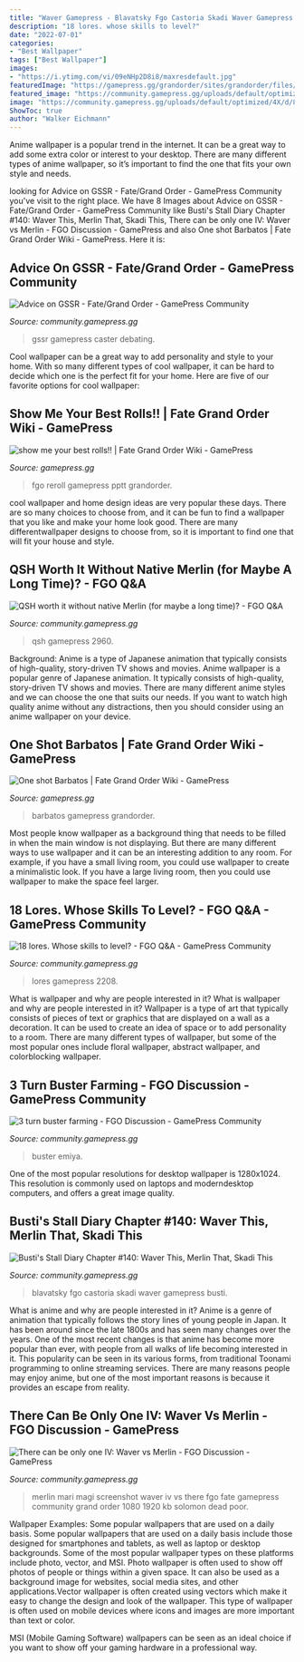 ```yaml
---
title: "Waver Gamepress - Blavatsky Fgo Castoria Skadi Waver Gamepress Busti"
description: "18 lores. whose skills to level?"
date: "2022-07-01"
categories:
- "Best Wallpaper"
tags: ["Best Wallpaper"]
images:
- "https://i.ytimg.com/vi/09eNHp2D8i8/maxresdefault.jpg"
featuredImage: "https://gamepress.gg/grandorder/sites/grandorder/files/2018-12/FGO_Barbatos_4_1.png"
featured_image: "https://community.gamepress.gg/uploads/default/optimized/4X/a/8/2/a824557821c54428483f396a21831bd88a841e98_2_1035x502.jpeg"
image: "https://community.gamepress.gg/uploads/default/optimized/4X/d/8/9/d896f1f0eb521c1d3a489b578f9c1c440646f28c_2_1184x1000.jpeg"
ShowToc: true
author: "Walker Eichmann"
---
```



Anime wallpaper is a popular trend in the internet. It can be a great way to add some extra color or interest to your desktop. There are many different types of anime wallpaper, so it’s important to find the one that fits your own style and needs.

	

		
looking for Advice on GSSR - Fate/Grand Order - GamePress Community you've visit to the right place. We have 8 Images about Advice on GSSR - Fate/Grand Order - GamePress Community like Busti&#039;s Stall Diary Chapter #140: Waver This, Merlin That, Skadi This, There can be only one IV: Waver vs Merlin - FGO Discussion - GamePress and also One shot Barbatos | Fate Grand Order Wiki - GamePress. Here it is:
		
    
## Advice On GSSR - Fate/Grand Order - GamePress Community

<img loading=lazy src="https://community.gamepress.gg/uploads/default/original/4X/8/b/6/8b6111339600c6cf205b866443f8b21b8f7c58cc.jpeg" onerror="this.onerror=null;this.src='https://tse4.mm.bing.net/th?id=OIP.J0_Cma7Ob4N-4axyOoJFOgHaDg&amp;pid=15.1';" alt="Advice on GSSR - Fate/Grand Order - GamePress Community">

_Source: community.gamepress.gg_

>gssr gamepress caster debating. 

	

Cool wallpaper can be a great way to add personality and style to your home. With so many different types of cool wallpaper, it can be hard to decide which one is the perfect fit for your home. Here are five of our favorite options for cool wallpaper: 

    
## Show Me Your Best Rolls!! | Fate Grand Order Wiki - GamePress

<img loading=lazy src="https://gamepress.gg/grandorder/sites/grandorder/files/2018-10/7c483726ec6d300e458620f8e80290a2.jpg" onerror="this.onerror=null;this.src='https://tse2.mm.bing.net/th?id=OIP.gl5oXe-7eEvQWsN2FP93XgHaEn&amp;pid=15.1';" alt="show me your best rolls!! | Fate Grand Order Wiki - GamePress">

_Source: gamepress.gg_

>fgo reroll gamepress pptt grandorder. 

	

cool wallpaper and home design ideas are very popular these days. There are so many choices to choose from, and it can be fun to find a wallpaper that you like and make your home look good. There are many differentwallpaper designs to choose from, so it is important to find one that will fit your house and style.

    
## QSH Worth It Without Native Merlin (for Maybe A Long Time)? - FGO Q&amp;A

<img loading=lazy src="https://community.gamepress.gg/uploads/default/optimized/4X/a/8/2/a824557821c54428483f396a21831bd88a841e98_2_1035x502.jpeg" onerror="this.onerror=null;this.src='https://tse2.mm.bing.net/th?id=OIP.ng2wKWqGyQkxDW-VTJxPfgHaDl&amp;pid=15.1';" alt="QSH worth it without native Merlin (for maybe a long time)? - FGO Q&amp;A">

_Source: community.gamepress.gg_

>qsh gamepress 2960. 

	

Background: Anime is a type of Japanese animation that typically consists of high-quality, story-driven TV shows and movies.
Anime wallpaper is a popular genre of Japanese animation. It typically consists of high-quality, story-driven TV shows and movies. There are many different anime styles and we can choose the one that suits our needs. If you want to watch high quality anime without any distractions, then you should consider using an anime wallpaper on your device.

    
## One Shot Barbatos | Fate Grand Order Wiki - GamePress

<img loading=lazy src="https://gamepress.gg/grandorder/sites/grandorder/files/2018-12/FGO_Barbatos_4_1.png" onerror="this.onerror=null;this.src='https://tse2.mm.bing.net/th?id=OIP.IqSx5qbx4ALBmF-R14-rTAHaEL&amp;pid=15.1';" alt="One shot Barbatos | Fate Grand Order Wiki - GamePress">

_Source: gamepress.gg_

>barbatos gamepress grandorder. 

	

Most people know wallpaper as a background thing that needs to be filled in when the main window is not displaying. But there are many different ways to use wallpaper and it can be an interesting addition to any room. For example, if you have a small living room, you could use wallpaper to create a minimalistic look. If you have a large living room, then you could use wallpaper to make the space feel larger.

    
## 18 Lores. Whose Skills To Level? - FGO Q&amp;A - GamePress Community

<img loading=lazy src="https://community.gamepress.gg/uploads/default/optimized/3X/9/4/94b4c7975926ab5f8542127e270e33e2879f80e1_2_1380x776.jpeg" onerror="this.onerror=null;this.src='https://tse3.mm.bing.net/th?id=OIP.6Q8yQc_1v-Dfa6NYj-A6-AHaEK&amp;pid=15.1';" alt="18 lores. Whose skills to level? - FGO Q&amp;A - GamePress Community">

_Source: community.gamepress.gg_

>lores gamepress 2208. 

	

What is wallpaper and why are people interested in it?
What is wallpaper and why are people interested in it?
Wallpaper is a type of art that typically consists of pieces of text or graphics that are displayed on a wall as a decoration. It can be used to create an idea of space or to add personality to a room. There are many different types of wallpaper, but some of the most popular ones include floral wallpaper, abstract wallpaper, and colorblocking wallpaper.

    
## 3 Turn Buster Farming - FGO Discussion - GamePress Community

<img loading=lazy src="https://i.ytimg.com/vi/09eNHp2D8i8/maxresdefault.jpg" onerror="this.onerror=null;this.src='https://tse1.mm.bing.net/th?id=OIP.nQymhasQ2XsvEQ8fD1Et-AHaEK&amp;pid=15.1';" alt="3 turn buster farming - FGO Discussion - GamePress Community">

_Source: community.gamepress.gg_

>buster emiya. 

	

One of the most popular resolutions for desktop wallpaper is 1280x1024. This resolution is commonly used on laptops and moderndesktop computers, and offers a great image quality.

    
## Busti&#039;s Stall Diary Chapter #140: Waver This, Merlin That, Skadi This

<img loading=lazy src="https://community.gamepress.gg/uploads/default/optimized/4X/d/8/9/d896f1f0eb521c1d3a489b578f9c1c440646f28c_2_1184x1000.jpeg" onerror="this.onerror=null;this.src='https://tse3.mm.bing.net/th?id=OIP._BSDbXdoS9uLYKMYixUujwHaGQ&amp;pid=15.1';" alt="Busti&#039;s Stall Diary Chapter #140: Waver This, Merlin That, Skadi This">

_Source: community.gamepress.gg_

>blavatsky fgo castoria skadi waver gamepress busti. 

	

What is anime and why are people interested in it?
Anime is a genre of animation that typically follows the story lines of young people in Japan. It has been around since the late 1800s and has seen many changes over the years. One of the most recent changes is that anime has become more popular than ever, with people from all walks of life becoming interested in it. This popularity can be seen in its various forms, from traditional Toonami programming to online streaming services. There are many reasons people may enjoy anime, but one of the most important reasons is because it provides an escape from reality.

    
## There Can Be Only One IV: Waver Vs Merlin - FGO Discussion - GamePress

<img loading=lazy src="https://community.gamepress.gg/uploads/default/original/2X/e/e8d3290a47ca18f7a56a47f41f86308827ef1efc.jpeg" onerror="this.onerror=null;this.src='https://tse4.mm.bing.net/th?id=OIP.VFQP3gB8dgISUyYOdQDcxgHaEK&amp;pid=15.1';" alt="There can be only one IV: Waver vs Merlin - FGO Discussion - GamePress">

_Source: community.gamepress.gg_

>merlin mari magi screenshot waver iv vs there fgo fate gamepress community grand order 1080 1920 kb solomon dead poor. 

	

Wallpaper Examples: Some popular wallpapers that are used on a daily basis.
Some popular wallpapers that are used on a daily basis include those designed for smartphones and tablets, as well as laptop or desktop backgrounds. Some of the most popular wallpaper types on these platforms include photo, vector, and MSI. 
Photo wallpaper is often used to show off photos of people or things within a given space. It can also be used as a background image for websites, social media sites, and other applications.Vector wallpaper is often created using vectors which make it easy to change the design and look of the wallpaper. This type of wallpaper is often used on mobile devices where icons and images are more important than text or color. 

MSI (Mobile Gaming Software) wallpapers can be seen as an ideal choice if you want to show off your gaming hardware in a professional way.


